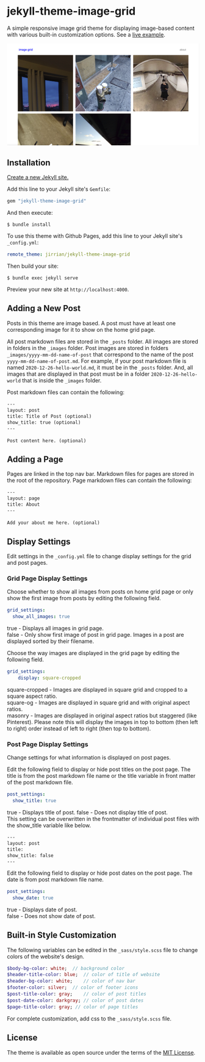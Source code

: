 # jekyll-theme-image-grid

A simple responsive image grid theme for displaying image-based content with various built-in customization options. See a [live example](https://www.jzhong.today/jekyll-theme-image-grid/).

![Example Screenshot](screenshot.png)

## Installation

[Create a new Jekyll site.](https://jekyllrb.com/docs/#instructions)

Add this line to your Jekyll site's `Gemfile`:

```ruby
gem "jekyll-theme-image-grid"
```
And then execute:

    $ bundle install

To use this theme with Github Pages, add this line to your Jekyll site's `_config.yml`:

```yaml
remote_theme: jirrian/jekyll-theme-image-grid
```

Then build your site:

    $ bundle exec jekyll serve

Preview your new site at `http://localhost:4000`.

## Adding a New Post

Posts in this theme are image based. A post must have at least one corresponding image for it to show on the home grid page.

All post markdown files are stored in the `_posts` folder.
All images are stored in folders in the `_images` folder. Post images are stored in folders `_images/yyyy-mm-dd-name-of-post` that correspond to the name of the post `yyyy-mm-dd-name-of-post.md`. For example, if your post markdown file is named `2020-12-26-hello-world.md`, it must be in the `_posts` folder. And, all images that are displayed in that post must be in a folder `2020-12-26-hello-world` that is inside the `_images` folder.

Post markdown files can contain the following:
```
---
layout: post
title: Title of Post (optional)
show_title: true (optional)
---

Post content here. (optional)
```

## Adding a Page

Pages are linked in the top nav bar. Markdown files for pages are stored in the root of the repository. Page markdown files can contain the following:
```
---
layout: page
title: About
---

Add your about me here. (optional)
```

## Display Settings

Edit settings in the `_config.yml` file to change display settings for the grid and post pages.

### Grid Page Display Settings

Choose whether to show all images from posts on home grid page or only show the first image from posts by editing the following field.
```yaml
grid_settings:
  show_all_images: true
```   
true - Displays all images in grid page.   
false - Only show first image of post in grid page. Images in a post are displayed sorted by their filename.

Choose the way images are displayed in the grid page by editing the following field.
```yaml
grid_settings:
    display: square-cropped
```   
square-cropped - Images are displayed in square grid and cropped to a square aspect ratio.   
square-og - Images are displayed in square grid and with original aspect ratios.   
masonry - Images are displayed in original aspect ratios but staggered (like Pinterest). Please note this will display the images in top to bottom (then left to right) order instead of left to right (then top to bottom).

### Post Page Display Settings

Change settings for what information is displayed on post pages.

Edit the following field to display or hide post titles on the post page. The title is from the post markdown file name or the title variable in front matter of the post markdown file.
```yaml
post_settings:
  show_title: true
```   
true - Displays title of post.
false - Does not display title of post.   
This setting can be overwritten in the frontmatter of individual post files with the show_title variable like below.
```
---
layout: post
title:
show_title: false
---
```

Edit the following field to display or hide post dates on the post page. The date is from post markdown file name.
```yaml
post_settings:
  show_date: true
```   
true - Displays date of post.   
false - Does not show date of post.

## Built-in Style Customization

The following variables can be edited in the `_sass/style.scss` file to change colors of the website's design.
```sass
$body-bg-color: white;	// background color
$header-title-color: blue;	// color of title of website
$header-bg-color: white;	// color of nav bar
$footer-color: silver;	// color of footer icons
$post-title-color: gray;	// color of post titles
$post-date-color: darkgray;	// color of post dates
$page-title-color: gray; // color of page titles 
```

For complete customization, add css to the `_sass/style.scss` file.

## License

The theme is available as open source under the terms of the [MIT License](https://opensource.org/licenses/MIT).

